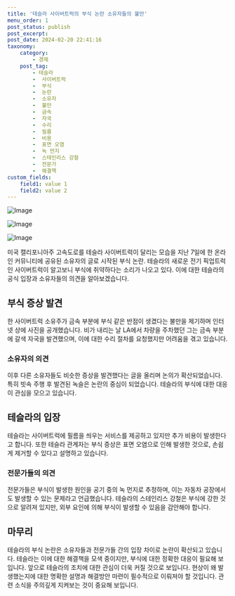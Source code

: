 ```yaml
---
title: '테슬라 사이버트럭의 부식 논란 소유자들의 불만'
menu_order: 1
post_status: publish
post_excerpt: 
post_date: 2024-02-20 22:41:16
taxonomy:
    category:
        - 경제
    post_tag:
        - 테슬라
        -  사이버트럭
        -  부식
        -  논란
        -  소유자
        -  불만
        -  금속
        -  자국
        -  수리
        -  필름
        -  비용
        -  표면 오염
        -  녹 먼지
        -  스테인리스 강철
        -  전문가
        -  해결책
custom_fields:
    field1: value 1
    field2: value 2
---
```


![Image](https://imgnews.pstatic.net/image/025/2024/02/20/0003342382_001_20240220090601122.jpg?type=w647)

![Image](https://imgnews.pstatic.net/image/025/2024/02/20/0003342382_002_20240220090601155.jpg?type=w647)

![Image](https://imgnews.pstatic.net/image/025/2024/02/20/0003342382_003_20240220090601183.jpg?type=w647)

미국 캘리포니아주 고속도로를 테슬라 사이버트럭이 달리는 모습을 지난 7일에 한 온라인 커뮤니티에 공유된 소유자의 글로 시작된 부식 논란. 테슬라의 새로운 전기 픽업트럭인 사이버트럭이 알고보니 부식에 취약하다는 소리가 나오고 있다. 이에 대한 테슬라의 공식 입장과 소유자들의 의견을 알아보겠습니다.
## 부식 증상 발견
한 사이버트럭 소유주가 금속 부분에 부식 같은 반점이 생겼다는 불만을 제기하며 인터넷 상에 사진을 공개했습니다. 비가 내리는 날 LA에서 차량을 주차했던 그는 금속 부분에 갈색 자국을 발견했으며, 이에 대한 수리 절차를 요청했지만 어려움을 겪고 있습니다.
### 소유자의 의견
이후 다른 소유자들도 비슷한 증상을 발견했다는 글을 올리며 논의가 확산되었습니다. 특히 빗속 주행 후 발견된 녹슬은 논란의 중심이 되었습니다. 테슬라의 부식에 대한 대응이 관심을 모으고 있습니다.
## 테슬라의 입장
테슬라는 사이버트럭에 필름을 씌우는 서비스를 제공하고 있지만 추가 비용이 발생한다고 합니다. 또한 테슬라 관계자는 부식 증상은 표면 오염으로 인해 발생한 것으로, 손쉽게 제거할 수 있다고 설명하고 있습니다.
### 전문가들의 의견
전문가들은 부식이 발생한 원인을 공기 중의 녹 먼지로 추정하며, 이는 자동차 공장에서도 발생할 수 있는 문제라고 언급했습니다. 테슬라의 스테인리스 강철은 부식에 강한 것으로 알려져 있지만, 외부 요인에 의해 부식이 발생할 수 있음을 감안해야 합니다.
## 마무리
테슬라의 부식 논란은 소유자들과 전문가들 간의 입장 차이로 논란이 확산되고 있습니다. 테슬라는 이에 대한 해결책을 모색 중이지만, 부식에 대한 정확한 대응이 필요해 보입니다. 앞으로 테슬라의 조치에 대한 관심이 더욱 커질 것으로 보입니다. 현상이 왜 발생했는지에 대한 명확한 설명과 해결방안 마련이 필수적으로 이뤄져야 할 것입니다. 관련 소식을 주의깊게 지켜보는 것이 중요해 보입니다.
